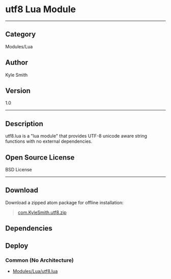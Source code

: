 # utf8 Lua Module
___

## Category
Modules/Lua

## Author
Kyle Smith

## Version
1.0

___

## Description
<p>utf8.lua is a "lua module" that provides UTF-8 unicode aware string functions with no external dependencies.</p>

<h2>Open Source License</h2>
<p>BSD License</p>


___

## Download

Download a zipped atom package for offline installation:
> [com.KyleSmith.utf8.zip](https://gitlab.com/WeSuckLess/Reactor/-/archive/master/Reactor-master.zip?path=Atoms/com.KyleSmith.utf8)  

## Dependencies

## Deploy

### Common (No Architecture)

<ul>
<li><a href="https://gitlab.com/WeSuckLess/Reactor/-/blob/master/Atoms/com.KyleSmith.utf8/Modules/Lua/utf8.lua?ref_type=heads">Modules/Lua/utf8.lua</a></li>
</ul>

